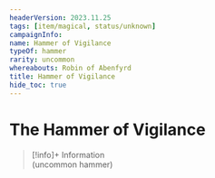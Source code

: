 ```yaml
---
headerVersion: 2023.11.25
tags: [item/magical, status/unknown]
campaignInfo:
name: Hammer of Vigilance
typeOf: hammer
rarity: uncommon
whereabouts: Robin of Abenfyrd
title: Hammer of Vigilance
hide_toc: true
---
```

# The Hammer of Vigilance
>[!info]+ Information  
> (uncommon hammer)  
>   
>> 
